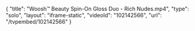 {
    "title": "Woosh&trade; Beauty Spin-On Gloss Duo - Rich Nudes.mp4",
    "type": "solo",
    "layout": "iframe-static",
    "videoId": "102142566",
    "url": "\/tvpembed\/102142566"
}